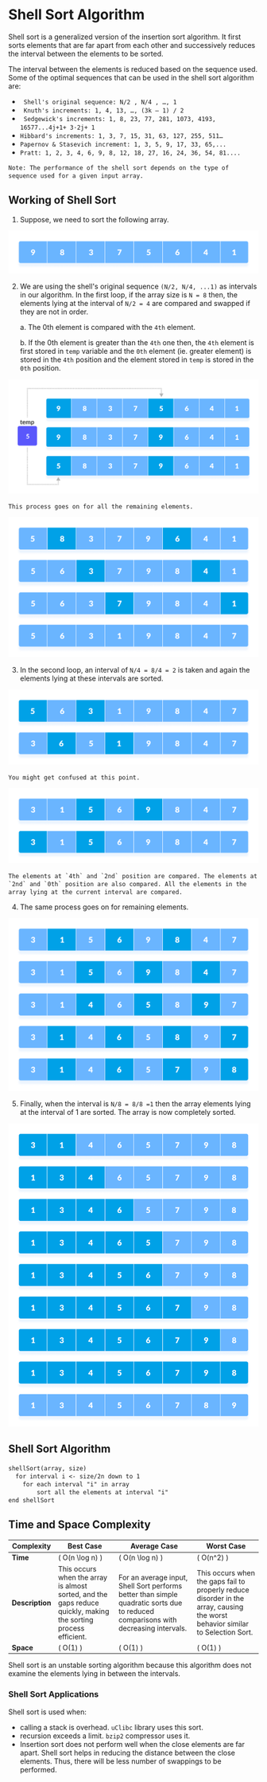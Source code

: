 # **Shell Sort Algorithm**
Shell sort is a generalized version of the insertion sort algorithm. It first sorts elements that are far apart from each other and successively reduces the interval between the elements to be sorted.

The interval between the elements is reduced based on the sequence used. Some of the optimal sequences that can be used in the shell sort algorithm are:

* ` Shell's original sequence: N/2 , N/4 , …, 1`
* ` Knuth's increments: 1, 4, 13, …, (3k – 1) / 2`
* ` Sedgewick's increments: 1, 8, 23, 77, 281, 1073, 4193, 16577...4j+1+ 3·2j+ 1`
* `Hibbard's increments: 1, 3, 7, 15, 31, 63, 127, 255, 511…`
* `Papernov & Stasevich increment: 1, 3, 5, 9, 17, 33, 65,...`
* `Pratt: 1, 2, 3, 4, 6, 9, 8, 12, 18, 27, 16, 24, 36, 54, 81....`

```
Note: The performance of the shell sort depends on the type of sequence used for a given input array.
```

## **Working of Shell Sort**
1. Suppose, we need to sort the following array. 

![Initial array](ShellSort-Images/Example(1).png)

2. We are using the shell's original sequence `(N/2, N/4, ...1)` as intervals in our algorithm.
In the first loop, if the array size is `N = 8` then, the elements lying at the interval of `N/2 = 4` are compared and swapped if they are not in order. 

    a. The 0th element is compared with the `4th` element.
    
    b. If the 0th element is greater than the `4th` one then, the `4th` element is first stored in `temp` variable and the `0th` element (ie. greater element) is stored in the `4th` position and the element stored in `temp` is stored in the `0th` position. 

![Rearrange the elements at n/2 interval](ShellSort-Images/Example(2).png)

    This process goes on for all the remaining elements. 

![Rearrange all the elements at n/2 interval](ShellSort-Images/Example(3).png)

3. In the second loop, an interval of `N/4 = 8/4 = 2` is taken and again the elements lying at these intervals are sorted. 

![Rearrange the elements at n/4 interval](ShellSort-Images/Example(4).png)

    You might get confused at this point. 

![All the elements in the array lying at the current interval are compared.](ShellSort-Images/Example(5).png)


    The elements at `4th` and `2nd` position are compared. The elements at `2nd` and `0th` position are also compared. All the elements in the array lying at the current interval are compared.

4. The same process goes on for remaining elements. 

![Rearrange all the elements at n/4 interval](ShellSort-Images/Example(6).png)

5. Finally, when the interval is `N/8 = 8/8 =1` then the array elements lying at the interval of 1 are sorted. The array is now completely sorted. 

![Rearrange the elements at n/8 interval](ShellSort-Images/Example(7).png)

## **Shell Sort Algorithm**
```
shellSort(array, size)
  for interval i <- size/2n down to 1
    for each interval "i" in array
        sort all the elements at interval "i"
end shellSort
```

## **Time and Space Complexity**

| Complexity      | Best Case    | Average Case   | Worst Case   |
|-----------------|--------------|----------------|--------------|
| **Time**        | \( O(n \log n) \) | \( O(n \log n) \) | \( O(n^2) \) |
| **Description** | This occurs when the array is almost sorted, and the gaps reduce quickly, making the sorting process efficient. | For an average input, Shell Sort performs better than simple quadratic sorts due to reduced comparisons with decreasing intervals. | This occurs when the gaps fail to properly reduce disorder in the array, causing the worst behavior similar to Selection Sort. |
| **Space**       | \( O(1) \)   | \( O(1) \)     | \( O(1) \)   |

Shell sort is an unstable sorting algorithm because this algorithm does not examine the elements lying in between the intervals.

### **Shell Sort Applications**
Shell sort is used when:

* calling a stack is overhead. `uClibc` library uses this sort.
* recursion exceeds a limit. `bzip2` compressor uses it.
* Insertion sort does not perform well when the close elements are far apart. Shell sort helps in reducing the distance between the close elements. Thus, there will be less number of swappings to be performed.


